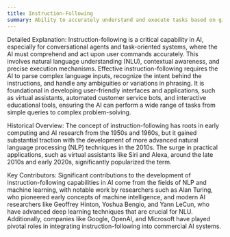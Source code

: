 ```yaml
---
title: Instruction-Following
summary: Ability to accurately understand and execute tasks based on given directives.
---
```

Detailed Explanation: Instruction-following is a critical capability in AI, especially for conversational agents and task-oriented systems, where the AI must comprehend and act upon user commands accurately. This involves natural language understanding (NLU), contextual awareness, and precise execution mechanisms. Effective instruction-following requires the AI to parse complex language inputs, recognize the intent behind the instructions, and handle any ambiguities or variations in phrasing. It is foundational in developing user-friendly interfaces and applications, such as virtual assistants, automated customer service bots, and interactive educational tools, ensuring the AI can perform a wide range of tasks from simple queries to complex problem-solving.

Historical Overview: The concept of instruction-following has roots in early computing and AI research from the 1950s and 1960s, but it gained substantial traction with the development of more advanced natural language processing (NLP) techniques in the 2010s. The surge in practical applications, such as virtual assistants like Siri and Alexa, around the late 2010s and early 2020s, significantly popularized the term.

Key Contributors: Significant contributions to the development of instruction-following capabilities in AI come from the fields of NLP and machine learning, with notable work by researchers such as Alan Turing, who pioneered early concepts of machine intelligence, and modern AI researchers like Geoffrey Hinton, Yoshua Bengio, and Yann LeCun, who have advanced deep learning techniques that are crucial for NLU. Additionally, companies like Google, OpenAI, and Microsoft have played pivotal roles in integrating instruction-following into commercial AI systems.